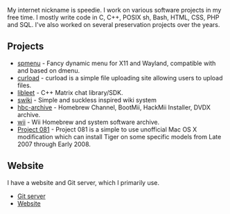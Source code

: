 My internet nickname is speedie. I work on various software projects in my free time.
I mostly write code in C, C++, POSIX sh, Bash, HTML, CSS, PHP and SQL. I've also worked on several preservation projects over the years.

## Projects

- [spmenu](https://git.speedie.site/speedie/spmenu) - Fancy dynamic menu for X11 and Wayland, compatible with and based on dmenu.
- [curload](https://git.speedie.site/speedie/curload) - curload is a simple file uploading site allowing users to upload files.
- [libleet](https://git.speedie.site/speedie/libleet) - C++ Matrix chat library/SDK.
- [swiki](https://git.speedie.site/speedie/swiki) - Simple and suckless inspired wiki system
- [hbc-archive](https://github.com/ForwarderFactory/hbc-archive) - Homebrew Channel, BootMii, HackMii Installer, DVDX archive.
- [wii](https://github.com/ForwarderFactory/wii) - Wii Homebrew and system software archive.
- [Project 081](https://github.com/p081/project081) - Project 081 is a simple to use unofficial Mac OS X modification which can install Tiger on some specific models from Late 2007 through Early 2008.

## Website

I have a website and Git server, which I primarily use.

- [Git server](https://git.speedie.site)
- [Website](https://speedie.site)

